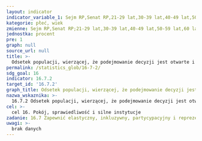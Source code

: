 ```yaml
---
layout: indicator
indicator_variable_1: Sejm RP,Senat RP,21-29 lat,30-39 lat,40-49 lat,50-59 lat,60 lat i więcej,21-29 lat.1,30-39 lat.1,40-49 lat.1,50-59 lat.1,60 lat i więcej.1
kategorie: płeć, wiek
zmienne: Sejm RP,Senat RP;21-29 lat,30-39 lat,40-49 lat,50-59 lat,60 lat i więcej,21-29 lat.1,30-39 lat.1,40-49 lat.1,50-59 lat.1,60 lat i więcej.1
jednostka: procent
pre: 1
graph: null
source_url: null
title: >-
  Odsetek populacji, wierzącej, że podejmowanie decyzji jest otwarte i przynoszące reakcje, wg płci, wieku, niepełnosprawności i grup ludności
permalink: /statistics_glob/16-7-2/
sdg_goal: 16
indicator: 16.7.2
target_id: '16.7.2'
graph_title: Odsetek populacji, wierzącej, że podejmowanie decyzji jest otwarte i przynoszące reakcje, wg płci, wieku, niepełnosprawności i grup ludności
nazwa_wskaznika: >-
  16.7.2 Odsetek populacji, wierzącej, że podejmowanie decyzji jest otwarte i przynoszące reakcje, wg płci, wieku, niepełnosprawności i grup ludności
cel: >-
  cel 16. Pokój, sprawiedliwość i silne instytucje
zadanie: 16.7 Zapewnić elastyczny, inkluzywny, partycypacyjny i reprezentacyjny proces podejmowania decyzji na wszystkich szczeblach
uwagi: >-
  brak danych
---
```

